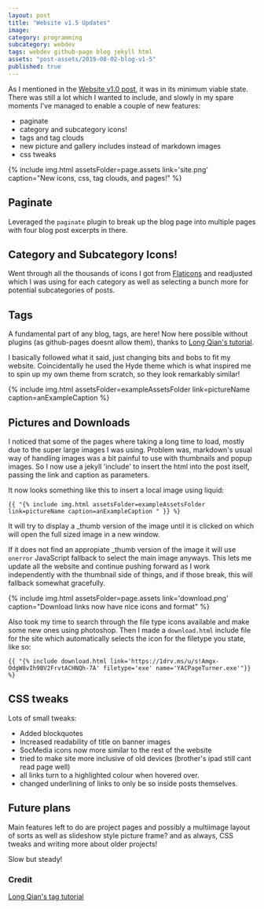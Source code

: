 ```yaml
---
layout: post
title: "Website v1.5 Updates"
image:
category: programming
subcategory: webdev
tags: webdev github-page blog jekyll html
assets: "post-assets/2019-08-02-blog-v1-5"
published: true
---
```


As I mentioned in the [Website v1.0 post]({{site.url}}/2019/03/11/blog-v1-0/), it was in its minimum viable state. There was still a lot which I wanted to include, and slowly in my spare moments I've managed to enable a couple of new features:
- paginate
- category and subcategory icons!
- tags and tag clouds
- new picture and gallery includes instead of markdown images
- css tweaks

{% include img.html assetsFolder=page.assets link='site.png' caption="New icons, css, tag clouds, and pages!" %}

## Paginate
Leveraged the `paginate` plugin to break up the blog page into multiple pages with four blog post excerpts in there.

## Category and Subcategory Icons!
Went through all the thousands of icons I got from [Flaticons](https://www.flaticon.com/authors/eucalyp) and readjusted which I was using for each category as well as selecting a bunch more for potential subcategories of posts.

## Tags

A fundamental part of any blog, tags, are here! Now here possible without plugins (as github-pages doesnt allow them), thanks to [Long Qian's tutorial](http://longqian.me/2017/02/09/github-jekyll-tag/).

I basically followed what it said, just changing bits and bobs to fit my website. Coincidentally he used the Hyde theme which is what inspired me to spin up my own theme from scratch, so they look remarkably similar!

{% include img.html assetsFolder=exampleAssetsFolder link=pictureName caption=anExampleCaption %}

## Pictures and Downloads
I noticed that some of the pages where taking a long time to load, mostly due to the super large images I was using. Problem was, markdown's usual way of handling images was a bit painful to use with thumbnails and popup images. So I now use a jekyll 'include' to insert the html into the post itself, passing the link and caption as parameters.

It now looks something like this to insert a local image using liquid:

`{{ "{% include img.html assetsFolder=exampleAssetsFolder link=pictureName caption=anExampleCaption " }} %}`

It will try to display a \_thumb version of the image until it is clicked on which will open the full sized image in a new window.

If it does not find an appropiate \_thumb version of the image it will use `onerror` JavaScript fallback to select the main image anyways. This lets me update all the website and continue pushing forward as I work independently with the thumbnail side of things, and if those break, this will fallback somewhat gracefully.

{% include img.html assetsFolder=page.assets link='download.png' caption="Download links now have nice icons and format" %}

Also took my time to search through the file type icons available and make some new ones using photoshop. Then I made a `download.html` include file for the site which automatically selects the icon for the filetype you state, like so:

`{{ "{% include download.html link='https://1drv.ms/u/s!Amgx-OdgW8vIh9BV2FrvtACHNQh-7A' filetype='exe' name='YACPageTurner.exe'"}} %}`


## CSS tweaks
Lots of small tweaks:
- Added blockquotes
- Increased readability of title on banner images
- SocMedia icons now more similar to the rest of the website
- tried to make site more inclusive of old devices (brother's ipad still cant read page well)
- all links turn to a highlighted colour when hovered over.
- changed underlining of links to only be so inside posts themselves.

## Future plans

Main features left to do are project pages and possibly a multiimage layout of sorts as well as slideshow style picture frame? and as always, CSS tweaks and writing more about older projects!

Slow but steady!

### Credit
[Long Qian's tag tutorial](http://longqian.me/2017/02/09/github-jekyll-tag/)

